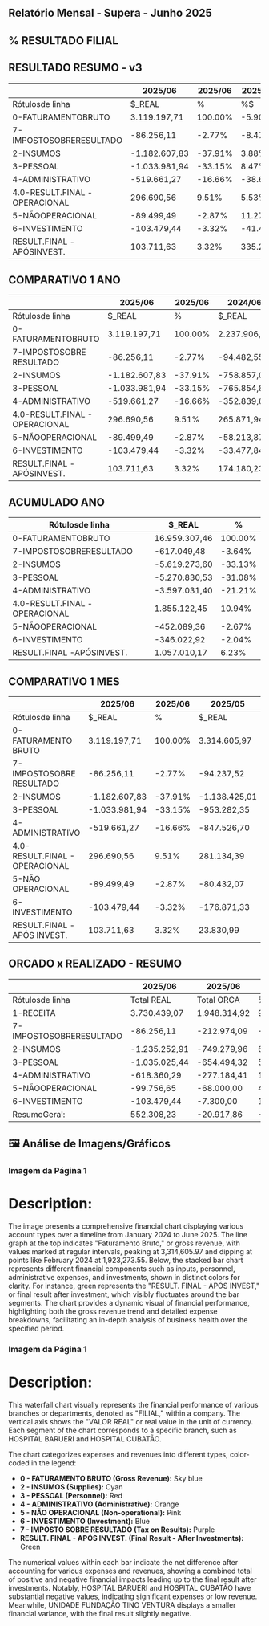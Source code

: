 ## Relatório Mensal - Supera - Junho 2025

<!-- image -->

## % RESULTADO FILIAL

<!-- image -->

## RESULTADO RESUMO - v3

|                               | 2025/06       | 2025/06   | 2025/06   | 2025/05       | 2025/05   | 2025/05   | 2025/04      | 2025/04   | 2025/04   |
|-------------------------------|---------------|-----------|-----------|---------------|-----------|-----------|--------------|-----------|-----------|
| Rótulosde linha               | $_REAL        | %         | %$        | $_REAL        | %         | %$        | $_REAL       | %         | %$        |
| 0-FATURAMENTOBRUTO            | 3.119.197,71  | 100.00%   | -5.90%    | 3.314.605,97  | 100.00%   | 1.33%     | 3.271.103,58 | 100.00%   |           |
| 7-IMPOSTOSOBRERESULTADO       | -86.256,11    | -2.77%    | -8.47%    | -94.237,52    | -2.84%    | -33.54%   | -141.787,23  | -4.33%    |           |
| 2-INSUMOS                     | -1.182.607,83 | -37.91%   | 3.88%     | -1.138.425,01 | -34.35%   | 17.11%    | -972.133,15  | -29.72%   |           |
| 3-PESSOAL                     | -1.033.981,94 | -33.15%   | 8.47%     | -953.282,35   | -28.76%   | 8.60%     | -877.764,37  | -26.83%   |           |
| 4-ADMINISTRATIVO              | -519.661,27   | -16.66%   | -38.68%   | -847.526,70   | -25.57%   | 41.46%    | -599.146,45  | -18.32%   |           |
| 4.0-RESULT.FINAL -OPERACIONAL | 296.690,56    | 9.51%     | 5.53%     | 281.134,39    | 8.48%     | -58.67%   | 680.272,38   | 20.80%    |           |
| 5-NÃOOPERACIONAL              | -89.499,49    | -2.87%    | 11.27%    | -80.432,07    | -2.43%    | 57.31%    | -51.128,27   | -1.56%    |           |
| 6-INVESTIMENTO                | -103.479,44   | -3.32%    | -41.49%   | -176.871,33   | -5.34%    | 469.06%   | -31.081,09   | -0.95%    |           |
| RESULT.FINAL -APÓSINVEST.     | 103.711,63    | 3.32%     | 335.20%   | 23.830,99     | 0.72%     | -96.02%   | 598.063,02   | 18.28%    |           |

## COMPARATIVO 1 ANO

|                                | 2025/06       | 2025/06   | 2024/06      | 2024/06   |
|--------------------------------|---------------|-----------|--------------|-----------|
| Rótulosde linha                | $_REAL        | %         | $_REAL       | %         |
| 0-FATURAMENTOBRUTO             | 3.119.197,71  | 100.00%   | 2.237.906,11 | 100.00%   |
| 7-IMPOSTOSOBRE RESULTADO       | -86.256,11    | -2.77%    | -94.482,55   | -4.22%    |
| 2-INSUMOS                      | -1.182.607,83 | -37.91%   | -758.857,08  | -33.91%   |
| 3-PESSOAL                      | -1.033.981,94 | -33.15%   | -765.854,87  | -34.22%   |
| 4-ADMINISTRATIVO               | -519.661,27   | -16.66%   | -352.839,67  | -15.77%   |
| 4.0-RESULT.FINAL - OPERACIONAL | 296.690,56    | 9.51%     | 265.871,94   | 11.88%    |
| 5-NÃOOPERACIONAL               | -89.499,49    | -2.87%    | -58.213,87   | -2.60%    |
| 6-INVESTIMENTO                 | -103.479,44   | -3.32%    | -33.477,84   | -1.50%    |
| RESULT.FINAL -APÓSINVEST.      | 103.711,63    | 3.32%     | 174.180,23   | 7.78%     |

## ACUMULADO ANO

| Rótulosde linha               | $_REAL        | %       |
|-------------------------------|---------------|---------|
| 0-FATURAMENTOBRUTO            | 16.959.307,46 | 100.00% |
| 7-IMPOSTOSOBRERESULTADO       | -617.049,48   | -3.64%  |
| 2-INSUMOS                     | -5.619.273,60 | -33.13% |
| 3-PESSOAL                     | -5.270.830,53 | -31.08% |
| 4-ADMINISTRATIVO              | -3.597.031,40 | -21.21% |
| 4.0-RESULT.FINAL -OPERACIONAL | 1.855.122,45  | 10.94%  |
| 5-NÃOOPERACIONAL              | -452.089,36   | -2.67%  |
| 6-INVESTIMENTO                | -346.022,92   | -2.04%  |
| RESULT.FINAL -APÓSINVEST.     | 1.057.010,17  | 6.23%   |

## COMPARATIVO 1 MES

|                                | 2025/06       | 2025/06   | 2025/05       | 2025/05   |
|--------------------------------|---------------|-----------|---------------|-----------|
| Rótulosde linha                | $_REAL        | %         | $_REAL        | %         |
| 0-FATURAMENTO BRUTO            | 3.119.197,71  | 100.00%   | 3.314.605,97  | 100.00%   |
| 7-IMPOSTOSOBRE RESULTADO       | -86.256,11    | -2.77%    | -94.237,52    | -2.84%    |
| 2-INSUMOS                      | -1.182.607,83 | -37.91%   | -1.138.425,01 | -34.35%   |
| 3-PESSOAL                      | -1.033.981,94 | -33.15%   | -953.282,35   | -28.76%   |
| 4-ADMINISTRATIVO               | -519.661,27   | -16.66%   | -847.526,70   | -25.57%   |
| 4.0-RESULT.FINAL - OPERACIONAL | 296.690,56    | 9.51%     | 281.134,39    | 8.48%     |
| 5-NÃO OPERACIONAL              | -89.499,49    | -2.87%    | -80.432,07    | -2.43%    |
| 6-INVESTIMENTO                 | -103.479,44   | -3.32%    | -176.871,33   | -5.34%    |
| RESULT.FINAL -APÓS INVEST.     | 103.711,63    | 3.32%     | 23.830,99     | 0.72%     |

## ORCADO x REALIZADO - RESUMO

|                         | 2025/06       | 2025/06      | 2025/06   |
|-------------------------|---------------|--------------|-----------|
| Rótulosde linha         | Total REAL    | Total ORCA   | %_ORCA    |
| 1-RECEITA               | 3.730.439,07  | 1.948.314,92 | 91.47%    |
| 7-IMPOSTOSOBRERESULTADO | -86.256,11    | -212.974,09  | -59.50%   |
| 2-INSUMOS               | -1.235.252,91 | -749.279,96  | 64.86%    |
| 3-PESSOAL               | -1.035.025,44 | -654.494,32  | 58.14%    |
| 4-ADMINISTRATIVO        | -618.360,29   | -277.184,41  | 123.09%   |
| 5-NÃOOPERACIONAL        | -99.756,65    | -68.000,00   | 46.70%    |
| 6-INVESTIMENTO          | -103.479,44   | -7.300,00    | 1317.53%  |
| ResumoGeral:            | 552.308,23    | -20.917,86   | -2740.37% |

## 🖼️ Análise de Imagens/Gráficos

### Imagem da Página 1


# Description:
The image presents a comprehensive financial chart displaying various account types over a timeline from January 2024 to June 2025. The line graph at the top indicates "Faturamento Bruto," or gross revenue, with values marked at regular intervals, peaking at 3,314,605.97 and dipping at points like February 2024 at 1,923,273.55. Below, the stacked bar chart represents different financial components such as inputs, personnel, administrative expenses, and investments, shown in distinct colors for clarity. For instance, green represents the "RESULT. FINAL - APÓS INVEST," or final result after investment, which visibly fluctuates around the bar segments. The chart provides a dynamic visual of financial performance, highlighting both the gross revenue trend and detailed expense breakdowns, facilitating an in-depth analysis of business health over the specified period.


### Imagem da Página 1


# Description:
This waterfall chart visually represents the financial performance of various branches or departments, denoted as "FILIAL," within a company. The vertical axis shows the "VALOR REAL" or real value in the unit of currency. Each segment of the chart corresponds to a specific branch, such as HOSPITAL BARUERI and HOSPITAL CUBATÃO.

The chart categorizes expenses and revenues into different types, color-coded in the legend:

- **0 - FATURAMENTO BRUTO (Gross Revenue):** Sky blue
- **2 - INSUMOS (Supplies):** Cyan
- **3 - PESSOAL (Personnel):** Red
- **4 - ADMINISTRATIVO (Administrative):** Orange
- **5 - NÃO OPERACIONAL (Non-operational):** Pink
- **6 - INVESTIMENTO (Investment):** Blue
- **7 - IMPOSTO SOBRE RESULTADO (Tax on Results):** Purple
- **RESULT. FINAL - APÓS INVEST. (Final Result - After Investments):** Green

The numerical values within each bar indicate the net difference after accounting for various expenses and revenues, showing a combined total of positive and negative financial impacts leading up to the final result after investments. Notably, HOSPITAL BARUERI and HOSPITAL CUBATÃO have substantial negative values, indicating significant expenses or low revenue. Meanwhile, UNIDADE FUNDAÇÃO TINO VENTURA displays a smaller financial variance, with the final result slightly negative.


